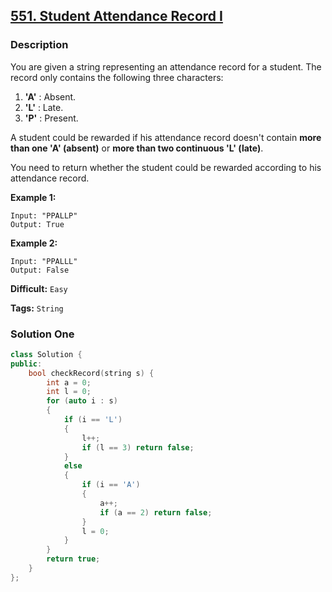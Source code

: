## [551. Student Attendance Record I](https://leetcode.com/problems/student-attendance-record-i/#/description)

### Description

You are given a string representing an attendance record for a student. The record only contains the following three characters:

1. **'A'** : Absent.
2. **'L'** : Late.
3. **'P'** : Present.

A student could be rewarded if his attendance record doesn't contain **more than one 'A' (absent)** or **more than two continuous 'L' (late)**.

You need to return whether the student could be rewarded according to his attendance record.

**Example 1:**

```
Input: "PPALLP"
Output: True

```

**Example 2:**

```
Input: "PPALLL"
Output: False
```

**Difficult:** `Easy`

**Tags:** `String`

### Solution One

```c++
class Solution {
public:
    bool checkRecord(string s) {
        int a = 0;
        int l = 0;
        for (auto i : s)
        {
            if (i == 'L')
            {
                l++;
                if (l == 3) return false;
            }
            else
            {
                if (i == 'A')
                {
                    a++;
                    if (a == 2) return false;
                }
                l = 0;
            }
        }
        return true;
    }
};
```

